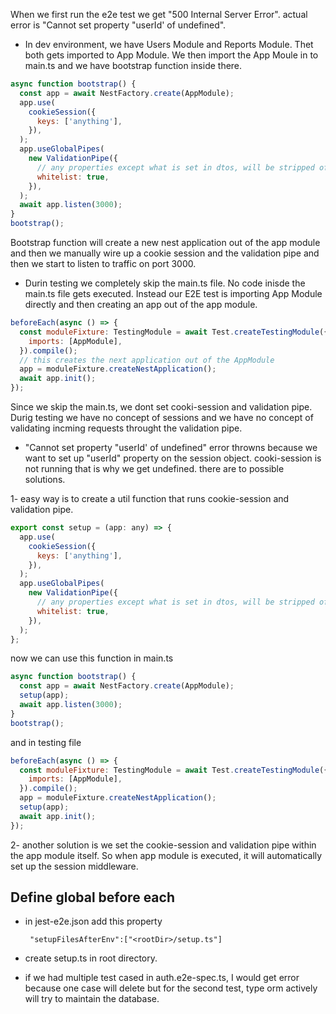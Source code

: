 When we first run the e2e test we get "500 Internal Server Error". actual error is "Cannot set property "userId' of undefined".

- In dev environment, we have Users Module and Reports Module. Thet both gets imported to App Module. We then import the App Moule in to main.ts and we have bootstrap function inside there.

```js
async function bootstrap() {
  const app = await NestFactory.create(AppModule);
  app.use(
    cookieSession({
      keys: ['anything'],
    }),
  );
  app.useGlobalPipes(
    new ValidationPipe({
      // any properties except what is set in dtos, will be stripped off automatically
      whitelist: true,
    }),
  );
  await app.listen(3000);
}
bootstrap();
```

Bootstrap function will create a new nest application out of the app module and then we manually wire up a cookie session and the validation pipe and then we start to listen to traffic on port 3000.

- Durin testing we completely skip the main.ts file. No code inisde the main.ts file gets executed. Instead our E2E test is importing App Module directly and then creating an app out of the app module.

```js
beforeEach(async () => {
  const moduleFixture: TestingModule = await Test.createTestingModule({
    imports: [AppModule],
  }).compile();
  // this creates the next application out of the AppModule
  app = moduleFixture.createNestApplication();
  await app.init();
});
```

Since we skip the main.ts, we dont set cooki-session and validation pipe. Durig testing we have no concept of sessions and we have no concept of validating incming requests throught the validation pipe.

- "Cannot set property "userId' of undefined" error throwns because we want to set up "userId" property on the session object. cooki-session is not running that is why we get undefined. there are to possible solutions.

1- easy way is to create a util function that runs cookie-session and validation pipe.

```js
export const setup = (app: any) => {
  app.use(
    cookieSession({
      keys: ['anything'],
    }),
  );
  app.useGlobalPipes(
    new ValidationPipe({
      // any properties except what is set in dtos, will be stripped off automatically
      whitelist: true,
    }),
  );
};
```

now we can use this function in main.ts

```js
async function bootstrap() {
  const app = await NestFactory.create(AppModule);
  setup(app);
  await app.listen(3000);
}
bootstrap();
```

and in testing file

```js
beforeEach(async () => {
  const moduleFixture: TestingModule = await Test.createTestingModule({
    imports: [AppModule],
  }).compile();
  app = moduleFixture.createNestApplication();
  setup(app);
  await app.init();
});
```

2- another solution is we set the cookie-session and validation pipe within the app module itself. So when app module is executed, it will automatically set up the session middleware.

## Define global before each

- in jest-e2e.json add this property

       "setupFilesAfterEnv":["<rootDir>/setup.ts"]

- create setup.ts in root directory.

- if we had multiple test cased in auth.e2e-spec.ts, I would get error because one case will delete but for the second test, type orm actively will try to maintain the database.
